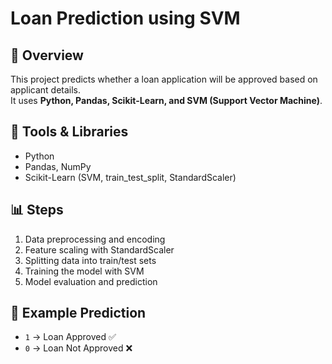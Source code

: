 # Loan Prediction using SVM

## 📌 Overview
This project predicts whether a loan application will be approved based on applicant details.  
It uses **Python, Pandas, Scikit-Learn, and SVM (Support Vector Machine)**.

## 🔧 Tools & Libraries
- Python  
- Pandas, NumPy  
- Scikit-Learn (SVM, train_test_split, StandardScaler)  

## 📊 Steps
1. Data preprocessing and encoding  
2. Feature scaling with StandardScaler  
3. Splitting data into train/test sets  
4. Training the model with SVM  
5. Model evaluation and prediction  

## 📝 Example Prediction
- `1` → Loan Approved ✅  
- `0` → Loan Not Approved ❌
